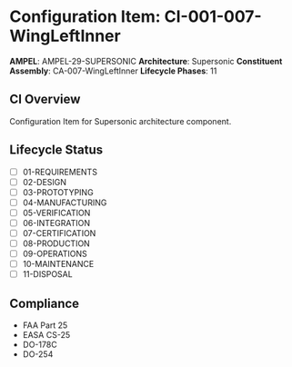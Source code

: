 # Configuration Item: CI-001-007-WingLeftInner

**AMPEL**: AMPEL-29-SUPERSONIC
**Architecture**: Supersonic
**Constituent Assembly**: CA-007-WingLeftInner
**Lifecycle Phases**: 11

## CI Overview
Configuration Item for Supersonic architecture component.

## Lifecycle Status
- [ ] 01-REQUIREMENTS
- [ ] 02-DESIGN
- [ ] 03-PROTOTYPING
- [ ] 04-MANUFACTURING
- [ ] 05-VERIFICATION
- [ ] 06-INTEGRATION
- [ ] 07-CERTIFICATION
- [ ] 08-PRODUCTION
- [ ] 09-OPERATIONS
- [ ] 10-MAINTENANCE
- [ ] 11-DISPOSAL

## Compliance
- FAA Part 25
- EASA CS-25
- DO-178C
- DO-254
